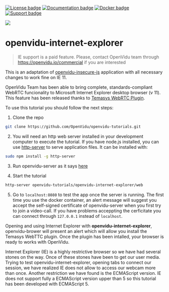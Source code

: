 [![License badge](https://img.shields.io/badge/license-Apache2-orange.svg)](http://www.apache.org/licenses/LICENSE-2.0)
[![Documentation badge](https://readthedocs.org/projects/fiware-orion/badge/?version=latest)](http://openvidu.io/docs/home/)
[![Docker badge](https://img.shields.io/docker/pulls/openvidu/openvidu-server-kms.svg)](https://hub.docker.com/r/openvidu/openvidu-server-kms)
[![Support badge](https://img.shields.io/badge/support-sof-yellowgreen.svg)](https://groups.google.com/forum/#!forum/openvidu)

[![][OpenViduLogo]](http://openvidu.io)

openvidu-internet-explorer
===

> IE support is a paid feature. Please, contact OpenVidu team through https://openvidu.io/commercial if you are interested

This is an adaptation of [openvidu-insecure-js](https://github.com/OpenVidu/openvidu-tutorials/tree/master/openvidu-insecure-js) application with all necessary changes to work fine on IE 11.

<!-- Visit [openvidu.io/docs/tutorials/openvidu-insecure-js/](http://openvidu.io/docs/tutorials/openvidu-insecure-js/) -->


OpenVidu Team has been able to bring complete, standards-compliant WebRTC funcionality to Microsoft Internet Explorer desktop browser (v 11). This feature has been released thanks to [Temasys WebRTC Plugin](https://temasys.io/products/plugin/). 

To use this tutorial you should follow the next steps:

1) Clone the repo 
```bash
git clone https://github.com/OpenVidu/openvidu-tutorials.git
```

2) You will need an http web server installed in your development computer to execute the tutorial. If you have node.js installed, you can use [http-server](https://github.com/indexzero/http-server) to serve application files. It can be installed with:
```bash
sudo npm install -g http-server
```
3) Run openvidu-server as it says [here](https://openvidu.io/docs/troubleshooting/#3-i-am-using-windows-to-run-the-tutorials-develop-my-app-anything-i-should-know)

4) Start the tutorial 
```bash
http-server openvidu-tutorials/openvidu-internet-explorer/web
```

5) Go to `localhost:8080` to test the app once the server is running. The first time you use the docker container, an alert message will suggest you accept the self-signed certificate of openvidu-server when you first try to join a video-call.
If you have problems acceppting the cerficitate you can connect through `127.0.0.1` instead of `localhost`.

Opening and using Internet Explorer with **openvidu-internet-explorer**, openvidu-brower will present an alert which will allow you install the Temasys WebTTC plugin. Once the plugin has been intalled, your browser is ready to works with OpenVidu.


Internet Explorer (IE) is a highly restrictive browser so we have had several stones on the way. Once of these stones have been to get our user media. Trying to test openvidu-internet-explorer, opening tabs to connect our session, we have realized IE does not allow to access our webcam more than once. 
Another restriction we have found is the ECMAScript version. IE does not support fully a ECMAScript version upper than 5 so this tutorial has been developed with ECMAScript 5.


[OpenViduLogo]: https://secure.gravatar.com/avatar/5daba1d43042f2e4e85849733c8e5702?s=120
